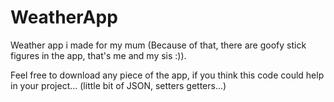 # WeatherApp
Weather app i made for my mum (Because of that, there are goofy stick figures in the app, that's me and my sis :)). 


Feel free to download any piece of the app, if you think this code could help in your project...
(little bit of JSON, setters getters...)

